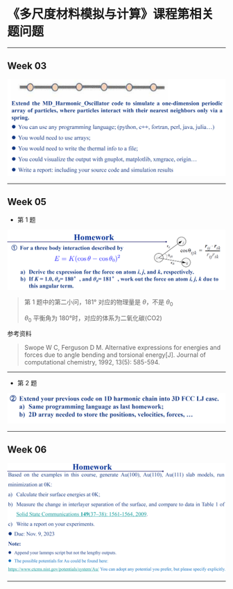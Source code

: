 # 《多尺度材料模拟与计算》课程第相关 题问题

---

## Week 03

![Week03](assets/Week03.png)

---

## Week 05

- 第 1 题

![Week05-1](assets/Week05-1.png)

>第 1 题中的第二小问，181° 对应的物理量是 $\theta$，不是 $\theta_0$
>
> $\theta_0$ 平衡角为 180°时，对应的体系为二氧化碳(CO2)

参考资料
>Swope W C, Ferguson D M. Alternative expressions for energies and forces due to angle bending and torsional energy[J]. Journal of computational chemistry, 1992, 13(5): 585-594.

---

- 第 2 题

![Week05-2](assets/Week05-2.png)

---

## Week 06

![Week06](assets/Week06.png)

---
